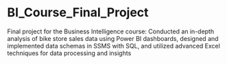 # BI_Course_Final_Project
Final project for the Business Intelligence course: Conducted an in-depth analysis of bike store sales data using Power BI dashboards, designed and implemented data schemas in SSMS with SQL, and utilized advanced Excel techniques for data processing and insights
